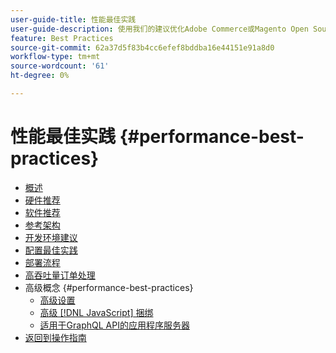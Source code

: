 ```yaml
---
user-guide-title: 性能最佳实践
user-guide-description: 使用我们的建议优化Adobe Commerce或Magento Open Source生产部署的性能。
feature: Best Practices
source-git-commit: 62a37d5f83b4cc6efef8bddba16e44151e91a8d0
workflow-type: tm+mt
source-wordcount: '61'
ht-degree: 0%

---
```



# 性能最佳实践 {#performance-best-practices}

- [概述](overview.md)
- [硬件推荐](hardware.md)
- [软件推荐](software.md)
- [参考架构](reference-architecture.md)
- [开发环境建议](development-environment.md)
- [配置最佳实践](configuration.md)
- [部署流程](deployment-flow.md)
- [高吞吐量订单处理](high-throughput-order-processing.md)
- 高级概念 {#performance-best-practices}
   - [高级设置](advanced-setup.md)
   - [高级 [!DNL JavaScript] 捆绑](advanced-js-bundling.md)
   - [适用于GraphQL API的应用程序服务器](application-server.md)
- [返回到操作指南](https://experienceleague.adobe.com/docs/commerce-operations/operational-guides/home.html)
